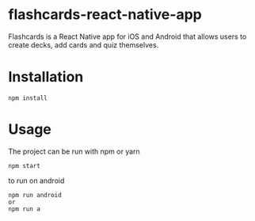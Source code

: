 # flashcards-react-native-app

Flashcards is a React Native app for iOS and Android that allows users to create decks, add cards and quiz themselves.

# Installation

```bach
npm install
```
# Usage

The project can be run with npm or yarn

```
npm start
```

to run on android

```
npm run android
or
npm run a
```


